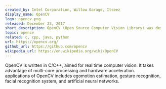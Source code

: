 ```yaml
---
created_by: Intel Corporation, Willow Garage, Itseez
display_name: OpenCV
logo: opencv.png
released: December 23, 2017
short_description: OpenCV (Open Source Computer Vision Library) was designed for computational efficiency and with a strong focus on real-time applications.
topic: opencv
related: c, cpp, java, python
url: https://opencv.org/
github_url: https://github.com/opencv
wikipedia_url: https://en.wikipedia.org/wiki/OpenCV
---
```

OpenCV is written in C/C++, aimed for real time computer vision. It takes advantage of multi-core processing and hardware acceleration. applications of OpenCV includes egomotion estimation, gesture recognition, facial recognition system, and artificial neural networks.
